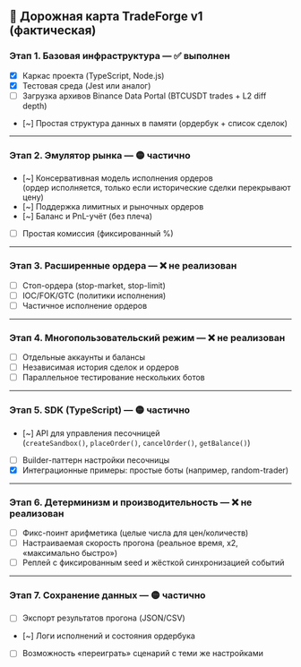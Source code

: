 ## 🚀 Дорожная карта TradeForge v1 (фактическая)

### Этап 1. Базовая инфраструктура — ✅ выполнен

- [x] Каркас проекта (TypeScript, Node.js)
- [x] Тестовая среда (Jest или аналог)
- [ ] Загрузка архивов Binance Data Portal (BTCUSDT trades + L2 diff depth)
- [~] Простая структура данных в памяти (ордербук + список сделок)

---

### Этап 2. Эмулятор рынка — 🟡 частично

- [~] Консервативная модель исполнения ордеров  
  (ордер исполняется, только если исторические сделки перекрывают цену)
- [~] Поддержка лимитных и рыночных ордеров
- [~] Баланс и PnL-учёт (без плеча)
- [ ] Простая комиссия (фиксированный %)

---

### Этап 3. Расширенные ордера — ❌ не реализован

- [ ] Стоп-ордера (stop-market, stop-limit)
- [ ] IOC/FOK/GTC (политики исполнения)
- [ ] Частичное исполнение ордеров

---

### Этап 4. Многопользовательский режим — ❌ не реализован

- [ ] Отдельные аккаунты и балансы
- [ ] Независимая история сделок и ордеров
- [ ] Параллельное тестирование нескольких ботов

---

### Этап 5. SDK (TypeScript) — 🟡 частично

- [~] API для управления песочницей  
  (`createSandbox()`, `placeOrder()`, `cancelOrder()`, `getBalance()`)
- [ ] Builder-паттерн настройки песочницы
- [x] Интеграционные примеры: простые боты (например, random-trader)

---

### Этап 6. Детерминизм и производительность — ❌ не реализован

- [ ] Фикс-поинт арифметика (целые числа для цен/количеств)
- [ ] Настраиваемая скорость прогона (реальное время, x2, «максимально быстро»)
- [ ] Реплей с фиксированным seed и жёсткой синхронизацией событий

---

### Этап 7. Сохранение данных — 🟡 частично

- [ ] Экспорт результатов прогона (JSON/CSV)
- [~] Логи исполнений и состояния ордербука
- [ ] Возможность «переиграть» сценарий с теми же настройками
